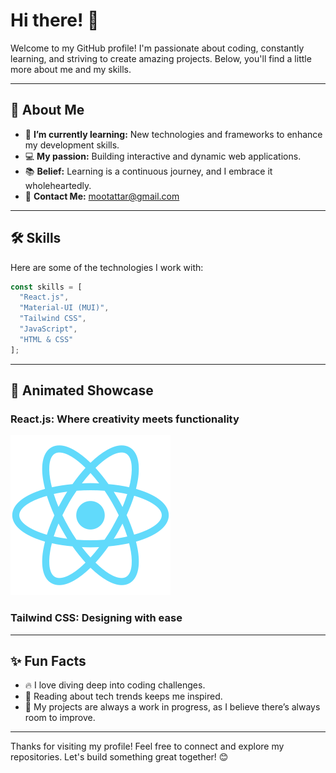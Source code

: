 # Hi there! 👋

Welcome to my GitHub profile! I'm passionate about coding, constantly learning, and striving to create amazing projects. Below, you'll find a little more about me and my skills.

---

## 🚀 About Me

- 🌱 **I’m currently learning:** New technologies and frameworks to enhance my development skills.
- 💻 **My passion:** Building interactive and dynamic web applications.
- 📚 **Belief:** Learning is a continuous journey, and I embrace it wholeheartedly.
- 📧 **Contact Me:** mootattar@gmail.com

---

## 🛠️ Skills

Here are some of the technologies I work with:

```javascript
const skills = [
  "React.js",
  "Material-UI (MUI)",
  "Tailwind CSS",
  "JavaScript",
  "HTML & CSS"
];
```

---

## 🎨 Animated Showcase

### **React.js**: Where creativity meets functionality
![React Animation](https://raw.githubusercontent.com/devicons/devicon/master/icons/react/react-original.svg)

### **Tailwind CSS**: Designing with ease

---

## ✨ Fun Facts

- 🔥 I love diving deep into coding challenges.
- 📖 Reading about tech trends keeps me inspired.
- 🚧 My projects are always a work in progress, as I believe there’s always room to improve.

---

Thanks for visiting my profile! Feel free to connect and explore my repositories. Let's build something great together! 😊
